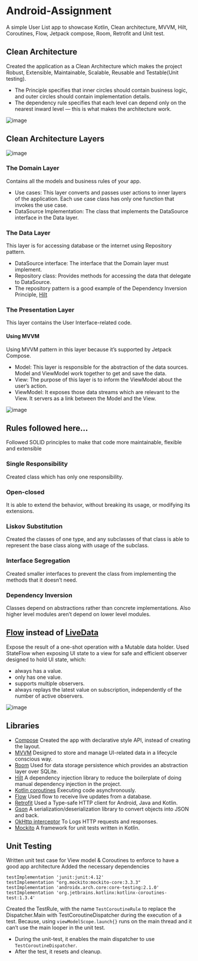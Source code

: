 # Android-Assignment

A simple User List app to showcase Kotlin, Clean architecture, MVVM, Hilt, Coroutines, Flow, Jetpack compose, Room, Retrofit and Unit test.

## Clean Architecture

Created the application as a Clean Architecture which makes the  project Robust, Extensible, Maintainable, Scalable, Reusable and Testable(Unit testing).

* The Principle specifies that inner circles should contain business logic, and outer circles should contain implementation details.
* The dependency rule specifies that each level can depend only on the nearest inward level — this is what makes the architecture work.

![image](https://user-images.githubusercontent.com/26491505/138539745-1be43639-a348-44da-8df6-4ac1d322591e.png)

## Clean Architecture Layers

![image](https://camo.githubusercontent.com/1ae8ec4dbeb4e88d34e8ae78d1260fba00a965af9158f4fe50c34dbfef4873b4/68747470733a2f2f75706c6f6164732e746f7074616c2e696f2f626c6f672f696d6167652f3132373630382f746f7074616c2d626c6f672d696d6167652d313534333431333637313739342d38303939336131396665613937343737353234373633633930386235306137612e706e67)

### The Domain Layer

Contains all the models and business rules of your app.

* Use cases: This layer converts and passes user actions to inner layers of the application. Each use case class has only one function that invokes the use case.
* DataSource Implementation: The class that implements the DataSource interface in the Data layer.

### The Data Layer

This layer is for accessing database or the internet using Repository pattern.

* DataSource interface: The interface that the Domain layer must implement.
* Repository class: Provides methods for accessing the data that delegate to DataSource.
* The repository pattern is a good example of the Dependency Inversion Principle, [Hilt](https://developer.android.com/training/dependency-injection/hilt-android)

### The Presentation Layer

This layer contains the User Interface-related code.

#### Using MVVM

Using MVVM pattern in this layer because it’s supported by Jetpack Compose.

* Model: This layer is responsible for the abstraction of the data sources. Model and ViewModel work together to get and save the data.
* View: The purpose of this layer is to inform the ViewModel about the user’s action.
* ViewModel: It exposes those data streams which are relevant to the View. It servers as a link between the Model and the View.

![image](https://user-images.githubusercontent.com/26491505/137802023-883c2834-3b90-479a-ada8-f8ad129d4021.png)

## Rules followed here...

Followed SOLID principles to make that code more maintainable, flexible and extensible

### Single Responsibility 

Created class which has only one responsibility.

### Open-closed

It is able to extend the behavior, without breaking its usage, or modifying its extensions.

### Liskov Substitution

Created the classes of one type, and any subclasses of that class is able to represent the base class along with usage of the subclass.

### Interface Segregation

Created smaller interfaces to prevent the class from implementing the methods that it doesn’t need.

### Dependency Inversion

Classes depend on abstractions rather than concrete implementations. Also higher level modules aren’t depend on lower level modules.

## [Flow](https://developer.android.com/kotlin/flow) instead of [LiveData](https://developer.android.com/topic/libraries/architecture/livedata)

Expose the result of a one-shot operation with a Mutable data holder. Used StateFlow when exposing UI state to a view for safe and efficient observer designed to hold UI state, which:

* always has a value.
* only has one value.
* supports multiple observers.
* always replays the latest value on subscription, independently of the number of active observers.

![image](https://miro.medium.com/max/1400/0*Hf3EmJ8gchpSy6nd)

## Libraries

* [Compose](https://developer.android.com/jetpack/compose) Created the app with declarative style API, instead of creating the layout.
* [MVVM](https://developer.android.com/topic/libraries/architecture/viewmodel) Designed to store and manage UI-related data in a lifecycle conscious way.
* [Room](https://developer.android.com/topic/libraries/architecture/room) Used for data storage persistence which provides an abstraction layer over SQLite.
* [Hilt](https://developer.android.com/training/dependency-injection/hilt-android) A dependency injection library to reduce the boilerplate of doing manual dependency injection in the project.
* [Kotlin coroutines](https://developer.android.com/kotlin/coroutines) Executing code asynchronously.
* [Flow](https://developer.android.com/kotlin/flow) Used flow to receive live updates from a database.
* [Retrofit](https://square.github.io/retrofit/) Used a Type-safe HTTP client for Android, Java and Kotlin.
* [Gson](https://github.com/google/gson) A serialization/deserialization library to convert objects into JSON and back.
* [OkHttp interceptor](https://github.com/square/okhttp/tree/master/okhttp-logging-interceptor) To Logs HTTP requests and responses.
* [Mockito](https://github.com/mockito/mockito) A framework for unit tests written in Kotlin.

## Unit Testing

Written unit test case for View model & Coroutines to enforce to have a good app architecture
Added the necessary dependencies

    testImplementation 'junit:junit:4.12'
    testImplementation "org.mockito:mockito-core:3.3.3"
    testImplementation 'androidx.arch.core:core-testing:2.1.0'
    testImplementation 'org.jetbrains.kotlinx:kotlinx-coroutines-test:1.3.4'

Created the TestRule, with the name `TestCoroutineRule` to replace the Dispatcher.Main with TestCoroutineDispatcher during the execution of a test. Because, using `viewModelScope.launch{}` runs on the main thread and it can’t use the main looper in the unit test.
* During the unit-test, it enables the main dispatcher to use `TestCoroutineDispatcher`.
* After the test, it resets and cleanup.